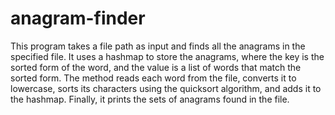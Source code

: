 # anagram-finder
This program takes a file path as input and finds all the anagrams in the specified file. It uses a hashmap to store the anagrams, where the key is the sorted form of the word, and the value is a list of words that match the sorted form. The method reads each word from the file, converts it to lowercase, sorts its characters using the quicksort algorithm, and adds it to the hashmap. Finally, it prints the sets of anagrams found in the file.
